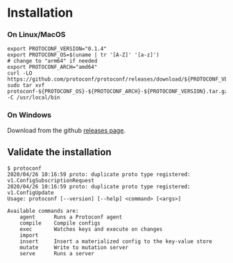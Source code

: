 # Installation

### On Linux/MacOS

```
export PROTOCONF_VERSION="0.1.4"
export PROTOCONF_OS=$(uname | tr '[A-Z]' '[a-z]')
# change to "arm64" if needed
export PROTOCONF_ARCH="amd64"
curl -LO https://github.com/protoconf/protoconf/releases/download/${PROTOCONF_VERSION}/protoconf-${PROTOCONF_OS}-${PROTOCONF_ARCH}-${PROTOCONF_VERSION}.tar.gz
sudo tar xvf protoconf-${PROTOCONF_OS}-${PROTOCONF_ARCH}-${PROTOCONF_VERSION}.tar.gz -C /usr/local/bin
```

### On Windows

Download from the github [releases page](https://github.com/protoconf/protoconf/releases).

## Validate the installation

```
$ protoconf
2020/04/26 10:16:59 proto: duplicate proto type registered: v1.ConfigSubscriptionRequest
2020/04/26 10:16:59 proto: duplicate proto type registered: v1.ConfigUpdate
Usage: protoconf [--version] [--help] <command> [<args>]

Available commands are:
    agent      Runs a Protoconf agent
    compile    Compile configs
    exec       Watches keys and execute on changes
    import
    insert     Insert a materialized config to the key-value store
    mutate     Write to mutation server
    serve      Runs a server
```
